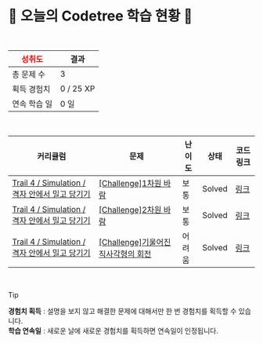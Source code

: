 # 🌲 오늘의 Codetree 학습 현황 🌲

<br />

| <span style="color:red;display:block;text-align:center;"> **성취도**</span> | 결과 |
|---|---|
| 총 문제 수 | 3 |
| 획득 경험치 | 0 / 25 XP |
| 연속 학습 일 | 0 일 |

<br />

|커리큘럼|문제|난이도|상태|코드 링크|
|---|---|---|---|---|
|[Trail 4 / Simulation / 격자 안에서 밀고 당기기](https://https://en.codetree.ai/trail-info/intermediate-low/)|[[Challenge]1차원 바람](https://https://en.codetree.ai/trails/complete/curated-cards/challenge-The-1D-wind-blows/)|보통|Solved|[링크](https://github.com/raon37910/code-tree-java/blob/main/250113/1%EC%B0%A8%EC%9B%90%20%EB%B0%94%EB%9E%8C/The-1D-wind-blows.java)|
|[Trail 4 / Simulation / 격자 안에서 밀고 당기기](https://https://en.codetree.ai/trail-info/intermediate-low/)|[[Challenge]2차원 바람](https://https://en.codetree.ai/trails/complete/curated-cards/challenge-The-2D-wind-blows/)|보통|Solved|[링크](https://github.com/raon37910/code-tree-java/blob/main/250113/2%EC%B0%A8%EC%9B%90%20%EB%B0%94%EB%9E%8C/The-2D-wind-blows.java)|
|[Trail 4 / Simulation / 격자 안에서 밀고 당기기](https://https://en.codetree.ai/trail-info/intermediate-low/)|[[Challenge]기울어진 직사각형의 회전](https://https://en.codetree.ai/trails/complete/curated-cards/challenge-rotate-slanted-rectangle/)|어려움|Solved|[링크](https://github.com/raon37910/code-tree-java/blob/main/250113/%EA%B8%B0%EC%9A%B8%EC%96%B4%EC%A7%84%20%EC%A7%81%EC%82%AC%EA%B0%81%ED%98%95%EC%9D%98%20%ED%9A%8C%EC%A0%84/rotate-slanted-rectangle.java)|


<br />

> [!TIP]
> **경험치 획득** : 설명을 보지 않고 해결한 문제에 대해서만 한 번 경험치를 획득할 수 있습니다.  
> **학습 연속일** : 새로운 날에 새로운 경험치를 획득하면 연속일이 인정됩니다.

